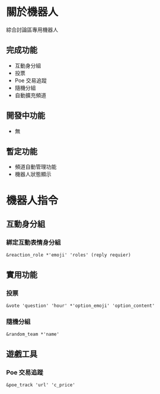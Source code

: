 # 關於機器人
綜合討論區專用機器人
## 完成功能

- 互動身分組
- 投票
- Poe 交易追蹤
- 隨機分組
- 自動擴充頻道

## 開發中功能

- 無

## 暫定功能

- 頻道自動管理功能
- 機器人狀態顯示

# 機器人指令
## 互動身分組 

### 綁定互動表情身分組
    &reaction_role *'emoji' 'roles' (reply requier)

## 實用功能

### 投票
    &vote 'question' 'hour' *'option_emoji' 'option_content'
### 隨機分組
    &random_team *'name'

## 遊戲工具

### Poe 交易追蹤
    &poe_track 'url' 'c_price'



